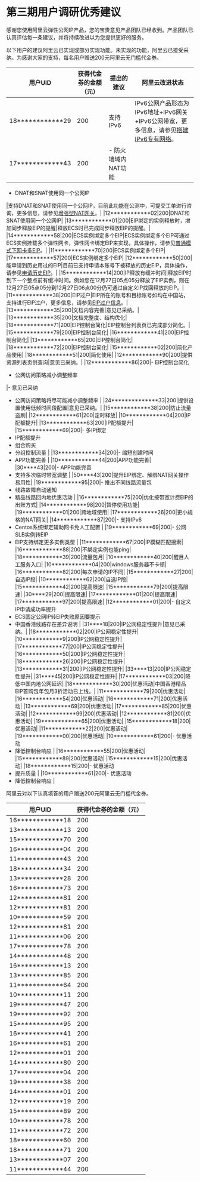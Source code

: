 # 第三期用户调研优秀建议

感谢您使用阿里云弹性公网IP产品，您的宝贵意见产品团队已经收到。产品团队已认真评估每一条建议，并将持续改进以为您提供更好的服务。

以下用户的建议阿里云已实现或部分实现功能。未实现的功能，阿里云已接受采纳。为感谢大家的支持，每名用户赠送200元阿里云无门槛代金券。

|用户UID|获得代金券的金额（元）|提出的建议|阿里云改进状态|
|-----|-----------|-----|-------|
|18\*\*\*\*\*\*\*\*\*\*\*\*29|200|支持IPv6|IPv6公网产品形态为IPv6地址+IPv6网关+IPv6公网带宽，更多信息，请参见[搭建IPv6专有网络](https://help.aliyun.com/document_detail/100540.html?spm=a2c4g.11186623.6.550.4eb5520dCDAsZa)。|
|17\*\*\*\*\*\*\*\*\*\*\*\*43|200|-   防火墙域内NAT功能
-   DNAT和SNAT使用同一个公网IP

|支持DNAT和SNAT使用同一个公网IP，目前此功能在公测中，可提交工单进行咨询，更多信息，请参见[增强型NAT网关](https://help.aliyun.com/document_detail/163610.html?spm=a2c4g.11186623.6.546.39022295fgr1rJ)。|
|12\*\*\*\*\*\*\*\*\*\*\*\*02|200|DNAT和SNAT使用同一个公网IP|
|13\*\*\*\*\*\*\*\*\*\*\*\*01|200|EIP绑定的实例释放时，增加同步释放EIP的提醒|释放ECS时已完成同步释放EIP的提醒。|
|14\*\*\*\*\*\*\*\*\*\*\*\*58|200|ECS实例绑定多个EIP|ECS实例绑定多个EIP可通过ECS实例挂载多个弹性网卡，弹性网卡绑定EIP来实现，具体操作，请参见[普通模式下网卡多EIP](https://help.aliyun.com/document_detail/119716.html?spm=a2c4g.11186623.6.600.4b04446fyWmTtH)。|
|11\*\*\*\*\*\*\*\*\*\*\*\*70|200|ECS实例绑定多个EIP|
|17\*\*\*\*\*\*\*\*\*\*\*\*57|200|ECS实例绑定多个EIP|
|12\*\*\*\*\*\*\*\*\*\*\*\*50|200|能申请到历史用过的EIP|目前已支持申请本账号下被释放的历史EIP，具体操作，请参见[申请历史EIP](https://help.aliyun.com/document_detail/100141.html?spm=a2c4g.11186623.6.552.496f29ae8YgsB9)。|
|15\*\*\*\*\*\*\*\*\*\*\*\*14|200|IP释放有缓冲时间|释放EIP时到下一个整点前有缓冲时间。例如您在12月27日05点05分释放了EIP实例，则在12月27日05点05分到12月27日06点00分仍可通过自定义IP找回释放的EIP。|
|11\*\*\*\*\*\*\*\*\*\*\*\*38|200|EIP过户|EIP所在的账号和目标账号如均在中国站，支持进行EIP过户，更多信息，请参见[EIP过户信息](https://help.aliyun.com/document_detail/197103.html?spm=a2c4g.11186623.6.625.537fca80vBKant#section-q29-e3a-p6a)。|
|13\*\*\*\*\*\*\*\*\*\*\*\*35|200|文档内容完善|意见已采纳。|
|13\*\*\*\*\*\*\*\*\*\*\*\*35|200|文档完整度、结构优化|
|18\*\*\*\*\*\*\*\*\*\*\*\*71|200|EIP控制台简化|EIP控制台列表页已完成部分简化。|
|15\*\*\*\*\*\*\*\*\*\*\*\*79|200|EIP控制台简化|
|16\*\*\*\*\*\*\*\*\*\*\*\*41|200|EIP控制台简化|
|13\*\*\*\*\*\*\*\*\*\*\*\*65|200|EIP控制台简化|
|18\*\*\*\*\*\*\*\*\*\*\*\*72|200|EIP控制台简化|
|15\*\*\*\*\*\*\*\*\*\*\*\*02|200|简化产品使用|
|18\*\*\*\*\*\*\*\*\*\*\*\*51|200|简化使用|
|12\*\*\*\*\*\*\*\*\*\*\*\*90|200|提供资源列表页供查询|意见已采纳。|
|12\*\*\*\*\*\*\*\*\*\*\*\*86|200|-   EIP控制台简化
-   公网访问策略减小调整频率

|-   意见已采纳
-   公网访问策略将尽可能减小调整频率 |
|24\*\*\*\*\*\*\*\*\*\*\*\*\*\*33|200|提供设置使用低频时间段配置|意见已采纳。|
|15\*\*\*\*\*\*\*\*\*\*\*\*38|200|防止流量盗刷|
|12\*\*\*\*\*\*\*\*\*\*\*\*61|200|定时释放|
|10\*\*\*\*\*\*\*\*\*\*\*\*04|200|IP配额提升|
|13\*\*\*\*\*\*\*\*\*\*\*\*63|200|IP配额提升|
|15\*\*\*\*\*\*\*\*\*\*\*\*69|200|-   多IP绑定
-   IP配额提升
-   组合购买
-   分组控制流量 |
|13\*\*\*\*\*\*\*\*\*\*\*\*34|200|-   缩短创建时间
-   APP功能完善 |
|10\*\*\*\*\*\*\*\*\*\*\*\*44|200|APP功能完善|
|30\*\*\*\*43|200|-   APP功能完善
-   支持多次临时带宽调整 |
|50\*\*\*\*43|200|提升EIP绑定、解绑NAT网关操作易用性|
|19\*\*\*\*\*\*\*\*\*\*\*\*95|200|-   推出不同线路流量包
-   线路故障自动通知
-   精品线路回内地优惠活动 |
|16\*\*\*\*\*\*\*\*\*\*\*\*75|200|优化按带宽计费EIP的出账方式|
|14\*\*\*\*\*\*\*\*\*\*\*\*98|200|暂停使用功能|
|19\*\*\*\*\*\*\*\*\*\*\*\*01|200|跨地域使用|
|17\*\*\*\*\*\*\*\*\*\*\*\*26|200|更小规格的NAT网关|
|14\*\*\*\*\*\*\*\*\*\*\*\*87|200|-   支持IPv6
-   Centos系统绑定辅助网卡免人工配置 |
|19\*\*\*\*\*\*\*\*\*\*\*\*69|200|-   公网SLB实例转EIP
-   EIP支持绑定更多实例类型 |
|11\*\*\*\*\*\*\*\*\*\*\*\*67|200|IP模糊匹配搜索|
|16\*\*\*\*\*\*\*\*\*\*\*\*88|200|不绑定实例也能ping|
|18\*\*\*\*\*\*\*\*\*\*\*\*39|200|流量包月|
|10\*\*\*\*\*\*\*\*\*\*\*\*40|200|醒目人工服务入口|
|10\*\*\*\*\*\*\*\*\*\*\*\*04|200|windows服务器不卡顿|
|16\*\*\*\*\*\*\*\*\*\*\*\*82|200|每次申请的IP不同|
|15\*\*\*\*\*\*\*\*\*\*\*\*27|200|自选IP段|
|10\*\*\*\*\*\*\*\*\*\*\*\*62|200|自选IP段|
|15\*\*\*\*\*\*\*\*\*\*\*\*42|200|提高限速|
|15\*\*\*\*\*\*\*\*\*\*\*\*79|200|提高限速|
|30\*\*\*\*29|200|提高限速|
|17\*\*\*\*\*\*\*\*\*\*\*\*01|200|提高限速|
|17\*\*\*\*\*\*\*\*\*\*\*\*97|200|提高限速|
|12\*\*\*\*\*\*\*\*\*\*\*\*01|200|-   自定义IP申请成功率提升
-   ECS固定公网IP转EIP失败原因要提示
-   中国香港线路存在差异说明 |
|31\*\*\*\*18|200|IP公网稳定性提升|意见已采纳。|
|18\*\*\*\*\*\*\*\*\*\*\*\*02|200|IP公网稳定性提升|
|10\*\*\*\*\*\*\*\*\*\*\*\*9|200|IP公网稳定性提升|
|17\*\*\*\*\*\*\*\*\*\*\*\*77|200|IP公网稳定性提升|
|16\*\*\*\*\*\*\*\*\*\*\*\*50|200|IP公网稳定性提升|
|18\*\*\*\*\*\*\*\*\*\*\*\*26|200|IP公网稳定性提升|
|13\*\*\*\*\*\*\*\*\*\*\*\*31|200|IP公网稳定性提升|
|33\*\*\*\*13|200|IP公网稳定性提升|
|31\*\*\*\*45|200|IP公网稳定性提升|
|17\*\*\*\*\*\*\*\*\*\*\*\*03|200|降低中国内地公网延迟|
|18\*\*\*\*\*\*\*\*\*\*\*\*30|200|优惠活动|中国香港精品EIP首购包年包月3折活动已上线。|
|11\*\*\*\*\*\*\*\*\*\*\*\*79|200|优惠活动|
|16\*\*\*\*\*\*\*\*\*\*\*\*54|200|优惠活动|
|16\*\*\*\*\*\*\*\*\*\*\*\*71|200|优惠活动|
|13\*\*\*\*\*\*\*\*\*\*\*\*69|200|优惠活动|
|17\*\*\*\*\*\*\*\*\*\*\*\*85|200|优惠活动|
|12\*\*\*\*\*\*\*\*\*\*\*\*99|200|优惠活动|
|12\*\*\*\*\*\*\*\*\*\*\*\*81|200|优惠活动|
|19\*\*\*\*\*\*\*\*\*\*\*\*65|200|优惠活动|
|15\*\*\*\*\*\*\*\*\*\*\*\*18|200|优惠活动|
|11\*\*\*\*\*\*\*\*\*\*\*\*22|200|优惠活动|
|19\*\*\*\*\*\*\*\*\*\*\*\*00|200|优惠活动|
|10\*\*\*\*\*\*\*\*\*\*\*\*61|200|-   优惠活动
-   降低控制台响应 |
|16\*\*\*\*\*\*\*\*\*\*\*\*55|200|优惠活动|
|15\*\*\*\*\*\*\*\*\*\*\*\*89|200|优惠活动|
|15\*\*\*\*\*\*\*\*\*\*\*\*15|200|优惠活动|
|18\*\*\*\*\*\*\*\*\*\*\*\*15|200|-   优惠活动
-   提升质量 |
|10\*\*\*\*\*\*\*\*\*\*\*\*61|200|-   优惠活动
-   降低控制台响应 |

阿里云对以下认真填答的用户赠送200元阿里云无门槛代金券。

|用户UID|获得代金券的金额（元）|
|-----|-----------|
|16\*\*\*\*\*\*\*\*\*\*\*\*18|200|
|13\*\*\*\*\*\*\*\*\*\*\*\*13|200|
|15\*\*\*\*\*\*\*\*\*\*\*\*70|200|
|16\*\*\*\*\*\*\*\*\*\*\*\*04|200|
|11\*\*\*\*\*\*\*\*\*\*\*\*43|200|
|18\*\*\*\*\*\*\*\*\*\*\*\*34|200|
|13\*\*\*\*\*\*\*\*\*\*\*\*28|200|
|16\*\*\*\*\*\*\*\*\*\*\*\*73|200|
|12\*\*\*\*\*\*\*\*\*\*\*\*81|200|
|12\*\*\*\*\*\*\*\*\*\*\*\*81|200|
|10\*\*\*\*\*\*\*\*\*\*\*\*59|200|
|12\*\*\*\*\*\*\*\*\*\*\*\*81|200|
|11\*\*\*\*\*\*\*\*\*\*\*\*06|200|
|17\*\*\*\*\*\*\*\*\*\*\*\*78|200|
|14\*\*\*\*\*\*\*\*\*\*\*\*48|200|
|16\*\*\*\*\*\*\*\*\*\*\*\*13|200|
|13\*\*\*\*\*\*\*\*\*\*\*\*85|200|
|11\*\*\*\*\*\*\*\*\*\*\*\*64|200|
|10\*\*\*\*\*\*\*\*\*\*\*\*11|200|
|19\*\*\*\*\*\*\*\*\*\*\*\*47|200|
|19\*\*\*\*\*\*\*\*\*\*\*\*92|200|
|15\*\*\*\*\*\*\*\*\*\*\*\*95|200|
|16\*\*\*\*\*\*\*\*\*\*\*\*41|200|
|16\*\*\*\*\*\*\*\*\*\*\*\*61|200|
|12\*\*\*\*\*\*\*\*\*\*\*\*01|200|
|14\*\*\*\*\*\*\*\*\*\*\*\*80|200|
|17\*\*\*\*\*\*\*\*\*\*\*\*04|200|
|19\*\*\*\*\*\*\*\*\*\*\*\*38|200|
|14\*\*\*\*\*\*\*\*\*\*\*\*01|200|
|12\*\*\*\*\*\*\*\*\*\*\*\*19|200|
|15\*\*\*\*\*\*\*\*\*\*\*\*89|200|
|10\*\*\*\*\*\*\*\*\*\*\*\*78|200|
|11\*\*\*\*\*\*\*\*\*\*\*\*72|200|
|18\*\*\*\*\*\*\*\*\*\*\*\*60|200|
|18\*\*\*\*\*\*\*\*\*\*\*\*71|200|
|13\*\*\*\*\*\*\*\*\*\*\*\*07|200|
|11\*\*\*\*\*\*\*\*\*\*\*\*44|200|

